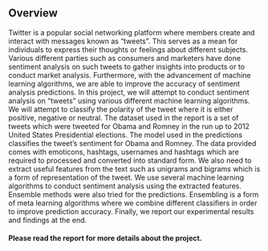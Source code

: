 <h2>Overview</h2>

Twitter is a popular social networking platform where members create and interact with messages known as “tweets”. This serves as a mean for individuals to express their thoughts or feelings about different subjects. Various different parties such as consumers and marketers have done sentiment analysis on such tweets to gather insights into products or to conduct market analysis. Furthermore, with the advancement of machine learning algorithms, we are able to improve the accuracy of sentiment analysis predictions.
In this project, we will attempt to conduct sentiment analysis on “tweets” using various different machine learning algorithms. We will attempt to classify the polarity of the tweet where it is either positive, negative or neutral. The dataset used in the report is a set of tweets which were tweeted for Obama and Romney in the run up to 2012 United States Presidential elections. The model used in the predictions classifies the tweet’s sentiment for Obama and Romney. The data provided comes with emoticons, hashtags, usernames and hashtags which are required to processed and converted into standard form. We also need to extract useful features from the text such as unigrams and bigrams which is a form of representation of the tweet.
We use several machine learning algorithms to conduct sentiment analysis using the extracted features. Ensemble methods were also tried for the predictions. Ensembling is a form of meta learning algorithms where we combine different classifiers in order to improve prediction accuracy. Finally, we report our experimental results and findings at the end.

<h4>Please read the report for more details about the project.</h4>
